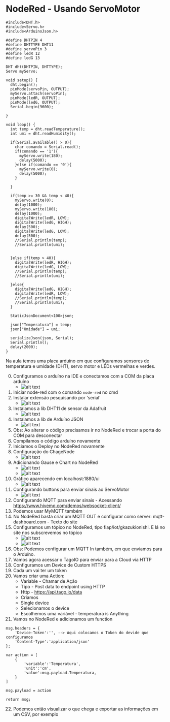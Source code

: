 # NodeRed - Usando ServoMotor
```
#include<DHT.h>
#include<Servo.h>
#include<ArduinoJson.h>

#define DHTPIN 4
#define DHTTYPE DHT11
#define servoPin 3
#define ledR 12
#define ledG 13

DHT dht(DHTPIN, DHTTYPE);
Servo myServo;

void setup() {
  dht.begin();
  pinMode(servoPin, OUTPUT);
  myServo.attach(servoPin);
  pinMode(ledR, OUTPUT);
  pinMode(ledG, OUTPUT);
  Serial.begin(9600);
  
}

void loop() {
  int temp = dht.readTemperature();
  int umi = dht.readHumidity();

  if(Serial.available() > 0){
    char comando = Serial.read();
    if(comando == '1'){
      myServo.write(180);
      delay(5000);
    }else if(comando == '0'){
      myServo.write(0);
      delay(5000);
    }

  }

  if(temp >= 30 && temp < 40){
    myServo.write(0);
    delay(1000);
    myServo.write(180);
    delay(1000);
    digitalWrite(ledR, LOW);
    digitalWrite(ledG, HIGH);
    delay(500);
    digitalWrite(ledG, LOW);
    delay(500);
    //Serial.println(temp);
    //Serial.println(umi);
    
   
  }else if(temp > 40){
    digitalWrite(ledR, HIGH);
    digitalWrite(ledG, LOW);
    //Serial.println(temp);
    //Serial.println(umi);
  
  }else{
    digitalWrite(ledG, HIGH);
    digitalWrite(ledR, LOW);
    //Serial.println(temp);
    //Serial.println(umi);
  }

  StaticJsonDocument<100>json;

  json["Temperatura"] = temp;
  json["Umidade"] = umi;

  serializeJson(json, Serial);
  Serial.println();
  delay(2000);
}

```

Na aula temos uma placa arduíno em que configuramos sensores de temperatura e umidade (DHT), servo motor e LEDs vermelhas e verdes.

0. Configuramos o arduíno na IDE e conectamos com a COM da placa arduíno
    * ![alt text](img_config_arduino.png)
1. Iniciar node-red com o comando `node-red` no cmd
2. Instalar extensão pesquisando por 'serial'
    * ![alt text](img_node_red.png)
3. Instalamos a lib DHT11 de sensor da Adafruit
    * ![alt text](img_dht11_lib.png)
4. Instalamos a lib de Arduíno JSON
    * ![alt text](img_arduino_json.png)
5. Obs: Ao alterar o código precisamos ir no NodeRed e trocar a porta do COM para desconectar
6. Compilamos o código arduíno novamente
7. Iniciamos o Deploy no NodeRed novamente
8. Configuração do ChageNode
    * ![alt text](change_node_config.png)
9. Adicionando Gause e Chart no NodeRed
    * ![alt text](gauge_chart.png)
    * ![alt text](config_temp_gauge.png)
10. Gráfico aparecendo em localhost:1880/ui
    * ![alt text](img_grafico.png)
11. Configurando buttons para enviar sinais ao ServoMotor
    * ![alt text](img_config_button_node.png)
12. Configurando MQTT para enviar sinais - Acessando https://www.hivemq.com/demos/websocket-client/
13. Podemos usar MyMQTT também
14. No NodeRed basta criar um MQTT OUT e configurar como server: mqtt-dashboard.com - Texto do site
15. Configuramos um tópico no NodeRed, tipo fiap/iot/gkazukionishi. E lá no site nos subscrevemos no tópico 
    * ![alt text](img_config_mqttout.png)
    * ![alt text](node_red_mqttout.png)
16. Obs: Podemos configurar um MQTT In também, em que enviamos para o Arduíno.
17. Vamos agora acessar o TagoIO para enviar para a Cloud via HTTP
18. Configuramos um Device de Custom HTTPS
19. Cada um vai ter um token
20. Vamos criar uma Action:
    * Variable - Chamar de Ação
    * Tipo - Post data to endpoint using HTTP
    * Http - https://api.tago.io/data
    * Criamos
    * Single device
    * Selecionamos o device
    * Escolhemos uma variável - temperatura is Anything
21. Vamos no NodeRed e adicionamos um function
```
msg.headers = {
    'Device-Token':'', --> Aqui colocamos o Token do devide que configuramos
    'Content-Type':'application/json'
};

var action = [
    {
        'variable':'Temperatura',
        'unit':'cm',
        'value':msg.payload.Temperatura,
    }
]

msg.payload = action

return msg;
```
22. Podemos então visualizar o que chega e exportar as informações em um CSV, por exemplo